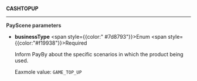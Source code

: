 **CASHTOPUP**

---

**<font color="#333333"> PayScene parameters</font>**

- **businessType** <span style={{color:" #7d8793"}}>Enum</span> <span style={{color:"#f19938"}}>Required</span>

  Inform PayBy about the specific scenarios in which the product being used.

  Eaxmole value: `GAME_TOP_UP`
  
  <br/>
